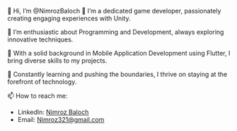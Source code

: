 👋 Hi, I’m @NimrozBaloch
👾 I’m a dedicated game developer, passionately creating engaging experiences with Unity.

👀 I’m enthusiastic about Programming and Development, always exploring innovative techniques.

📱 With a solid background in Mobile Application Development using Flutter, I bring diverse skills to my projects.

🚀 Constantly learning and pushing the boundaries, I thrive on staying at the forefront of technology.

📫 How to reach me:
- LinkedIn: [Nimroz Baloch](https://www.linkedin.com/in/nimroz-baloch-5b6504180/)
- Email: Nimroz321@gmail.com

<!---
Nimroz/Nimroz is a ✨ special ✨ repository because its `README.md` (this file) appears on your GitHub profile.
You can click the Preview link to take a look at your changes.
--->

